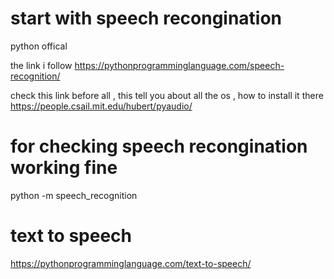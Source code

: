 # start with speech recongination

python offical

the link i follow
https://pythonprogramminglanguage.com/speech-recognition/

check this link before all , this tell you about all the os , how to install it there
https://people.csail.mit.edu/hubert/pyaudio/

# for checking speech recongination working fine

python -m speech_recognition

# text to speech

https://pythonprogramminglanguage.com/text-to-speech/


